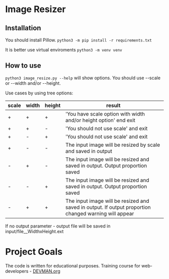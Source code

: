 # Image Resizer
## Installation
You should install Pillow.
```python3 -m pip install -r requirements.txt```

It is better use virtual enviroments
```python3 -m venv venv```
## How to use
```python3 image_resize.py --help```
will show options.
You should use --scale or --width and/or --height.

Use cases by using tree options:

scale|width|height|result
-----|-----|------|------
+|+|+|'You have scale option with width and/or height option' end exit
+|+|-|'You should not use scale' and exit
+|-|+|'You should not use scale' and exit
+|-|-|The input image will be resized by scale and saved in output
-|+|-|The input image will be resized and saved in output. Output proportion saved
-|-|+|The input image will be resized and saved in output. Output proportion saved
-|+|+|The input image will be resized and saved in output. If output proportion changed warning will appear

If no output parameter - output file will be saved in input/file__WidthxHeight.ext

# Project Goals

The code is written for educational purposes. Training course for web-developers - [DEVMAN.org](https://devman.org)
